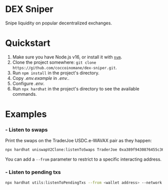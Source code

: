 # DEX Sniper

Snipe liquidity on popular decentralized exchanges.

# Quickstart

1. Make sure you have Node.js v16, or install it with [`nvm`](https://github.com/nvm-sh/nvm#installing-and-updating).
1. Clone the project somewhere: `git clone https://github.com/coccoinomane/dex-sniper.git`.
1. Run `npm install` in the project's directory.
1. Copy _.env.example_ in _.env._.
1. Configure _.env_.
1. Run `npx hardhat` in the project's directory to see the available commands.

# Examples

### - Listen to swaps

Print the swaps on the TraderJoe USDC.e-WAVAX pair as they happen:

```bash
npx hardhat uniswapV2Clone:listenToSwaps TraderJoe 0xa389f9430876455c36478deea9769b7ca4e3ddb1  --network avalanche
```

You can add a `--from` parameter to restrict to a specific interacting address.

### - Listen to pending txs

```bash
npx hardhat utils:listenToPendingTxs --from <wallet address> --network avalanche
```
